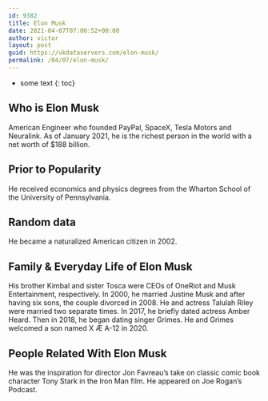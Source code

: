 ```yaml
---
id: 9382
title: Elon Musk
date: 2021-04-07T07:00:52+00:00
author: victor
layout: post
guid: https://ukdataservers.com/elon-musk/
permalink: /04/07/elon-musk/
---
```


* some text
{: toc}


## Who is Elon Musk



American Engineer who founded PayPal, SpaceX, Tesla Motors and Neuralink. As of January 2021, he is the richest person in the world with a net worth of $188 billion.

                
                
                
## Prior to Popularity



He received economics and physics degrees from the Wharton School of the University of Pennsylvania.

                
                
                
## Random data



He became a naturalized American citizen in 2002. 

                
                
                
## Family & Everyday Life of Elon Musk



His brother Kimbal and sister Tosca were CEOs of OneRiot and Musk Entertainment, respectively. In 2000, he married Justine Musk and after having six sons, the couple divorced in 2008. He and actress Talulah Riley were married two separate times. In 2017, he briefly dated actress Amber Heard. Then in 2018, he began dating singer Grimes. He and Grimes welcomed a son named X Æ A-12 in 2020. 

                
                
                
## People Related With Elon Musk



He was the inspiration for director Jon Favreau&#8217;s take on classic comic book character Tony Stark in the Iron Man film. He appeared on Joe Rogan&#8217;s Podcast. 

                
              
            
          
          
          